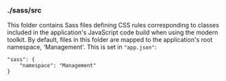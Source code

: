 ### ./sass/src

This folder contains Sass files defining CSS rules corresponding to classes
included in the application's JavaScript code build when using the modern toolkit.
By default, files in this folder are mapped to the application's root namespace, 'Management'.
This is set in `"app.json"`:

    "sass": {
        "namespace": "Management"
    }